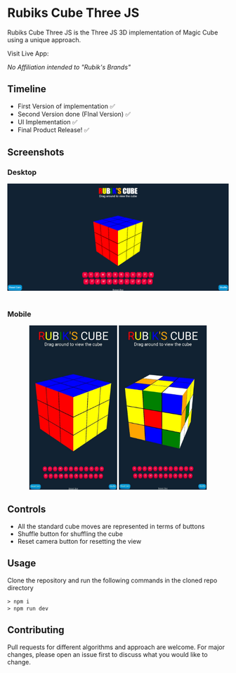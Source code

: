 # Rubiks Cube Three JS

Rubiks Cube Three JS is the Three JS 3D implementation of Magic Cube using a unique approach.

Visit Live App:

_No Affiliation intended to "Rubik's Brands"_

## Timeline

-   First Version of implementation ✅
-   Second Version done (FInal Version) ✅
-   UI Implementation ✅
-   Final Product Release! ✅

## Screenshots

### Desktop

<img src="https://github.com/originalsidd/Rubiks-Cube-ThreeJS/blob/main/static/cube1.png?raw=true"  />
<br></br>

### Mobile

<center>
<span>
<img src="https://github.com/originalsidd/Rubiks-Cube-ThreeJS/blob/main/static/cube3.jpg?raw=true" width=200 alt=Cube2"/>&nbsp;<img src="https://github.com/originalsidd/Rubiks-Cube-ThreeJS/blob/main/static/cube2.jpg?raw=true" width=200 alt=Cube3"/>
</span>
</center>

## Controls

-   All the standard cube moves are represented in terms of buttons
-   Shuffle button for shuffling the cube
-   Reset camera button for resetting the view

## Usage

Clone the repository and run the following commands in the cloned repo directory

```node
> npm i
> npm run dev
```

## Contributing

Pull requests for different algorithms and approach are welcome. For major changes, please open an issue first
to discuss what you would like to change.
